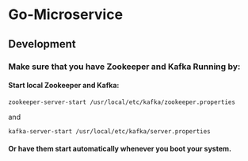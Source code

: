 # Go-Microservice

## Development

### Make sure that you have Zookeeper and Kafka Running by:

#### Start local Zookeeper and Kafka:

```
zookeeper-server-start /usr/local/etc/kafka/zookeeper.properties
```

and

```
kafka-server-start /usr/local/etc/kafka/server.properties
```

#### Or have them start automatically whenever you boot your system.
